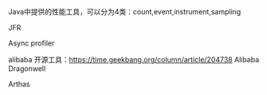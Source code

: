 
Java中提供的性能工具，可以分为4类：count,event,instrument,sampling


JFR



Async profiler



alibaba 开源工具：https://time.geekbang.org/column/article/204738
Alibaba Dragonwell

Arthas

